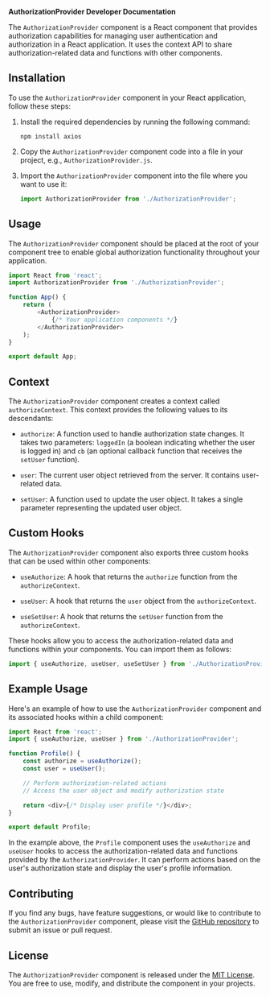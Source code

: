 **AuthorizationProvider Developer Documentation**

The `AuthorizationProvider` component is a React component that provides authorization capabilities for managing user authentication and authorization in a React application. It uses the context API to share authorization-related data and functions with other components.

## Installation

To use the `AuthorizationProvider` component in your React application, follow these steps:

1. Install the required dependencies by running the following command:

    ```shell
    npm install axios
    ```

2. Copy the `AuthorizationProvider` component code into a file in your project, e.g., `AuthorizationProvider.js`.

3. Import the `AuthorizationProvider` component into the file where you want to use it:

    ```javascript
    import AuthorizationProvider from './AuthorizationProvider';
    ```

## Usage

The `AuthorizationProvider` component should be placed at the root of your component tree to enable global authorization functionality throughout your application.

```javascript
import React from 'react';
import AuthorizationProvider from './AuthorizationProvider';

function App() {
    return (
        <AuthorizationProvider>
            {/* Your application components */}
        </AuthorizationProvider>
    );
}

export default App;
```

## Context

The `AuthorizationProvider` component creates a context called `authorizeContext`. This context provides the following values to its descendants:

-   `authorize`: A function used to handle authorization state changes. It takes two parameters: `loggedIn` (a boolean indicating whether the user is logged in) and `cb` (an optional callback function that receives the `setUser` function).

-   `user`: The current user object retrieved from the server. It contains user-related data.

-   `setUser`: A function used to update the user object. It takes a single parameter representing the updated user object.

## Custom Hooks

The `AuthorizationProvider` component also exports three custom hooks that can be used within other components:

-   `useAuthorize`: A hook that returns the `authorize` function from the `authorizeContext`.

-   `useUser`: A hook that returns the `user` object from the `authorizeContext`.

-   `useSetUser`: A hook that returns the `setUser` function from the `authorizeContext`.

These hooks allow you to access the authorization-related data and functions within your components. You can import them as follows:

```javascript
import { useAuthorize, useUser, useSetUser } from './AuthorizationProvider';
```

## Example Usage

Here's an example of how to use the `AuthorizationProvider` component and its associated hooks within a child component:

```javascript
import React from 'react';
import { useAuthorize, useUser } from './AuthorizationProvider';

function Profile() {
    const authorize = useAuthorize();
    const user = useUser();

    // Perform authorization-related actions
    // Access the user object and modify authorization state

    return <div>{/* Display user profile */}</div>;
}

export default Profile;
```

In the example above, the `Profile` component uses the `useAuthorize` and `useUser` hooks to access the authorization-related data and functions provided by the `AuthorizationProvider`. It can perform actions based on the user's authorization state and display the user's profile information.

## Contributing

If you find any bugs, have feature suggestions, or would like to contribute to the `AuthorizationProvider` component, please visit the [GitHub repository](https://github.com/paradoxmr24/libraries) to submit an issue or pull request.

## License

The `AuthorizationProvider` component is released under the [MIT License](https://opensource.org/licenses/MIT). You are free to use, modify, and distribute the component in your projects.
